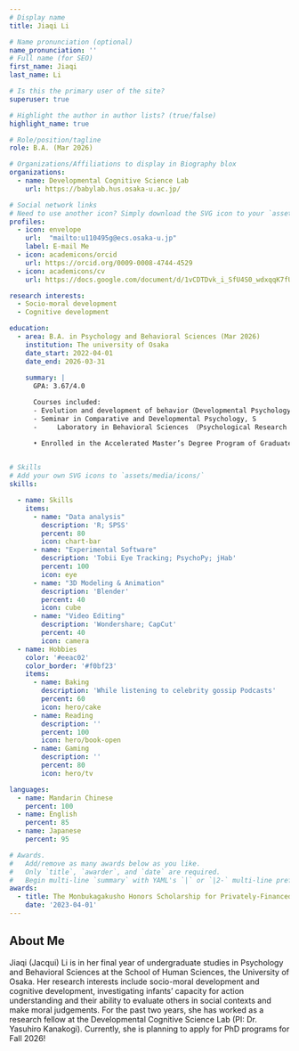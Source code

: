 ```yaml
---
# Display name
title: Jiaqi Li

# Name pronunciation (optional)
name_pronunciation: ''
# Full name (for SEO)
first_name: Jiaqi
last_name: Li

# Is this the primary user of the site?
superuser: true

# Highlight the author in author lists? (true/false)
highlight_name: true

# Role/position/tagline
role: B.A. (Mar 2026)

# Organizations/Affiliations to display in Biography blox
organizations:
  - name: Developmental Cognitive Science Lab
    url: https://babylab.hus.osaka-u.ac.jp/

# Social network links
# Need to use another icon? Simply download the SVG icon to your `assets/media/icons/` folder.
profiles:
  - icon: envelope
    url:  "mailto:u110495g@ecs.osaka-u.jp"
    label: E-mail Me
  - icon: academicons/orcid
    url: https://orcid.org/0009-0008-4744-4529
  - icon: academicons/cv
    url: https://docs.google.com/document/d/1vCDTDvk_i_SfU4S0_wdxqqK7fUmmahpfSySXLn3YnB4/edit?tab=t.0

research interests:
  - Socio-moral development
  - Cognitive development

education:
  - area: B.A. in Psychology and Behavioral Sciences (Mar 2026)
    institution: The university of Osaka
    date_start: 2022-04-01
    date_end: 2026-03-31
 
    summary: |
      GPA: 3.67/4.0

      Courses included:
      - Evolution and development of behavior（Developmental Psychology）, S
      - Seminar in Comparative and Developmental Psychology, S
      - 	Laboratory in Behavioral Sciences （Psychological Research Methods), S

      •	Enrolled in the Accelerated Master’s Degree Program of Graduate School of Human Sciences
  

# Skills
# Add your own SVG icons to `assets/media/icons/`
skills:

  - name: Skills
    items:
      - name: "Data analysis"
        description: 'R; SPSS'
        percent: 80
        icon: chart-bar
      - name: "Experimental Software"
        description: 'Tobii Eye Tracking; PsychoPy; jHab'
        percent: 100
        icon: eye
      - name: "3D Modeling & Animation"
        description: 'Blender'
        percent: 40
        icon: cube
      - name: "Video Editing"
        description: 'Wondershare; CapCut'
        percent: 40
        icon: camera
  - name: Hobbies
    color: '#eeac02'
    color_border: '#f0bf23'
    items:
      - name: Baking 
        description: 'While listening to celebrity gossip Podcasts'
        percent: 60
        icon: hero/cake
      - name: Reading
        description: ''
        percent: 100
        icon: hero/book-open
      - name: Gaming
        description: ''
        percent: 80
        icon: hero/tv

languages:
  - name: Mandarin Chinese
    percent: 100
  - name: English
    percent: 85
  - name: Japanese
    percent: 95

# Awards.
#   Add/remove as many awards below as you like.
#   Only `title`, `awarder`, and `date` are required.
#   Begin multi-line `summary` with YAML's `|` or `|2-` multi-line prefix and indent 2 spaces below.
awards:
  - title: The Monbukagakusho Honors Scholarship for Privately-Financed International Students (JPY 576,000)
    date: '2023-04-01'
---
```


## About Me

Jiaqi (Jacqui) Li is in her final year of undergraduate studies in Psychology and Behavioral Sciences at the School of Human Sciences, the University of Osaka. Her research interests include socio-moral development and cognitive development, investigating infants’ capacity for action understanding and their ability to evaluate others in social contexts and make moral judgements. For the past two years, she has worked as a research fellow at the Developmental Cognitive Science Lab (PI: Dr. Yasuhiro Kanakogi). Currently, she is planning to apply for PhD programs for Fall 2026!
